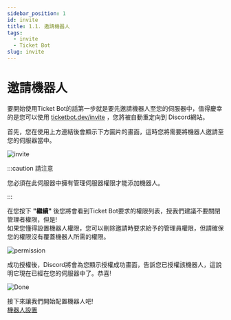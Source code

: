 ```yaml
---
sidebar_position: 1
id: invite
title: 1.1. 邀請機器人
tags:
  - invite
  - Ticket Bot
slug: invite
---
```


# 邀請機器人
要開始使用Ticket Bot的話第一步就是要先邀請機器人至您的伺服器中，值得慶幸的是您可以使用 [ticketbot.dev/invite](https://ticketbot.dev/invite) ，您將被自動重定向到 Discord網站。

首先，您在使用上方連結後會顯示下方圖片的畫面，這時您將需要將機器人邀請至您的伺服器當中。


![invite](https://i.imgur.com/UNOHpNt.png)

:::caution 請注意

您必須在此伺服器中擁有管理伺服器權限才能添加機器人。

:::

在您按下 **"繼續"** 後您將會看到Ticket Bot要求的權限列表，授我們建議不要關閉管理者權限，但是!  
如果您懂得設置機器人權限，您可以刪除邀請時要求給予的管理員權限，但請確保您的權限沒有覆蓋機器人所需的權限。

![permission](https://i.imgur.com/jnWHoy6.png)

成功授權後，Discord將會為您顯示授權成功畫面，告訴您已授權該機器人，這說明它現在已經在您的伺服器中了。恭喜!  

![Done](https://i.imgur.com/pwE2KVx.png)


接下來讓我們開始配置機器人吧!  
[機器人設置](./configuration)